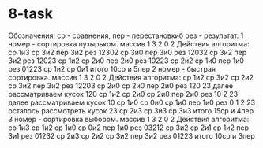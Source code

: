 # 8-task
Обозначения: ср - сравнения, пер - перестановкиб рез - результат.
1 номер - сортировка пузырьком.
массив 1 3 2 0 2 
Действия алгоритма:
ср 1и3
ср 3и2 пер 3и2 рез 12302
ср 3и0 пер 3и0 рез 12032
ср 3и2 пер 3и2 рез 12023
ср 1и2
ср 2и0 пер 2и0 рез 10223
ср 2и2
ср 1и0 пер 1и0 рез 01223
ср 1и2
ср 0и1
итого 10ср и 5пер
2 номер - быстрая сортировка.
массив 1 3 2 0 2
Действия алгоритма:
ср 1и2
ср 3и2
ср 2и2
ср 3и2 пер 3и2 рез 12203
ср 2и0
ср 2и0 пер 2и0 рез 120 23 далее рассматриваем кусок 120
ср 1и2
ср 2и0
ср 2и0 пер 2и0 рез 10 2 23 далее рассматриваем кусок 10
ср 1и0
ср 0и0
ср 1и0 пер 1и0 рез 0 1 2 23 осталось рассмотреть кусок 23
ср 2и3
ср 3и3
ср 3и3
итого 15ср и 4пер
3 номер - сортировка выбором.
массив 1 3 2 0 2 
Действия алгоритма:
ср 1и3
ср 1и2
ср 1и0
ср 0и2 пер 1и0 рез 03212
ср 3и2
ср 2и1
ср 1и2 пер 3и1 рез 01232
ср 2и3
ср 2и2 
ср 3и2 пер 3и2 рез 01223
итого 10ср и 3пер
